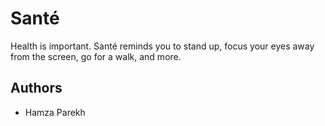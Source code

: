 # Santé
Health is important. Santé reminds you to stand up, focus your eyes away from the screen, go for a walk, and more.

## Authors
- Hamza Parekh
